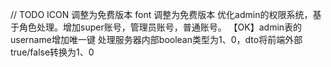 // TODO
ICON 调整为免费版本
font 调整为免费版本
优化admin的权限系统，基于角色处理。增加super账号，管理员账号，普通账号。
【OK】admin表的username增加唯一键
处理服务器内部boolean类型为1、0，dto将前端外部true/false转换为1、0
